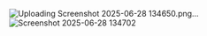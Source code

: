 ![Uploading Screenshot 2025-06-28 134650.png…]()
![Screenshot 2025-06-28 134702](https://github.com/user-attachments/assets/9d10b8ce-8ab5-41db-8292-36c7d29b58f5)
